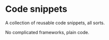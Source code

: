 # Code snippets

A collection of reusable code snippets, all sorts.

No complicated frameworks, plain code.